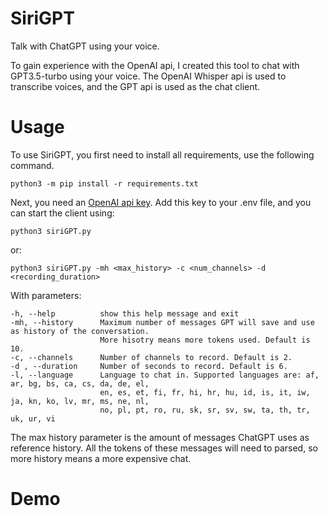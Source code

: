 # SiriGPT
Talk with ChatGPT using your voice. 

To gain experience with the OpenAI api, I created this tool to chat with GPT3.5-turbo using your voice. The OpenAI Whisper api is used to transcribe voices, and the GPT api is used as the chat client. 

# Usage
To use SiriGPT, you first need to install all requirements, use the following command.
```
python3 -m pip install -r requirements.txt
```
Next, you need an [OpenAI api key](https://platform.openai.com/overview). Add this key to your .env file, and you can start the client using:
```
python3 siriGPT.py
```
or:
```
python3 siriGPT.py -mh <max_history> -c <num_channels> -d <recording_duration>
```
With parameters:
```
-h, --help          show this help message and exit
-mh, --history      Maximum number of messages GPT will save and use as history of the conversation. 
                    More hisotry means more tokens used. Default is 10.
-c, --channels      Number of channels to record. Default is 2.
-d , --duration     Number of seconds to record. Default is 6.
-l, --language      Language to chat in. Supported languages are: af, ar, bg, bs, ca, cs, da, de, el,
                    en, es, et, fi, fr, hi, hr, hu, id, is, it, iw, ja, kn, ko, lv, mr, ms, ne, nl, 
                    no, pl, pt, ro, ru, sk, sr, sv, sw, ta, th, tr, uk, ur, vi
```

The max history parameter is the amount of messages ChatGPT uses as reference history. All the tokens of these messages will need to parsed, so more history means a more expensive chat.

# Demo
